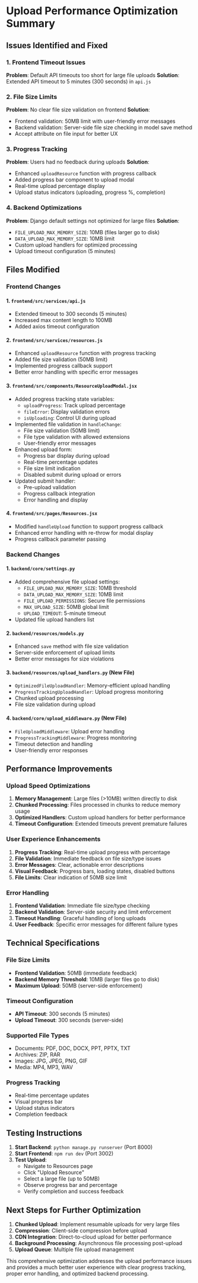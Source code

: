 # Upload Performance Optimization Summary

## Issues Identified and Fixed

### 1. **Frontend Timeout Issues**

**Problem**: Default API timeouts too short for large file uploads
**Solution**: Extended API timeout to 5 minutes (300 seconds) in `api.js`

### 2. **File Size Limits**

**Problem**: No clear file size validation on frontend
**Solution**:

- Frontend validation: 50MB limit with user-friendly error messages
- Backend validation: Server-side file size checking in model save method
- Accept attribute on file input for better UX

### 3. **Progress Tracking**

**Problem**: Users had no feedback during uploads
**Solution**:

- Enhanced `uploadResource` function with progress callback
- Added progress bar component to upload modal
- Real-time upload percentage display
- Upload status indicators (uploading, progress %, completion)

### 4. **Backend Optimizations**

**Problem**: Django default settings not optimized for large files
**Solution**:

- `FILE_UPLOAD_MAX_MEMORY_SIZE`: 10MB (files larger go to disk)
- `DATA_UPLOAD_MAX_MEMORY_SIZE`: 10MB limit
- Custom upload handlers for optimized processing
- Upload timeout configuration (5 minutes)

## Files Modified

### Frontend Changes

#### 1. `frontend/src/services/api.js`

- Extended timeout to 300 seconds (5 minutes)
- Increased max content length to 100MB
- Added axios timeout configuration

#### 2. `frontend/src/services/resources.js`

- Enhanced `uploadResource` function with progress tracking
- Added file size validation (50MB limit)
- Implemented progress callback support
- Better error handling with specific error messages

#### 3. `frontend/src/components/ResourceUploadModal.jsx`

- Added progress tracking state variables:
  - `uploadProgress`: Track upload percentage
  - `fileError`: Display validation errors
  - `isUploading`: Control UI during upload
- Implemented file validation in `handleChange`:
  - File size validation (50MB limit)
  - File type validation with allowed extensions
  - User-friendly error messages
- Enhanced upload form:
  - Progress bar display during upload
  - Real-time percentage updates
  - File size limit indication
  - Disabled submit during upload or errors
- Updated submit handler:
  - Pre-upload validation
  - Progress callback integration
  - Error handling and display

#### 4. `frontend/src/pages/Resources.jsx`

- Modified `handleUpload` function to support progress callback
- Enhanced error handling with re-throw for modal display
- Progress callback parameter passing

### Backend Changes

#### 1. `backend/core/settings.py`

- Added comprehensive file upload settings:
  - `FILE_UPLOAD_MAX_MEMORY_SIZE`: 10MB threshold
  - `DATA_UPLOAD_MAX_MEMORY_SIZE`: 10MB limit
  - `FILE_UPLOAD_PERMISSIONS`: Secure file permissions
  - `MAX_UPLOAD_SIZE`: 50MB global limit
  - `UPLOAD_TIMEOUT`: 5-minute timeout
- Updated file upload handlers list

#### 2. `backend/resources/models.py`

- Enhanced `save` method with file size validation
- Server-side enforcement of upload limits
- Better error messages for size violations

#### 3. `backend/resources/upload_handlers.py` (New File)

- `OptimizedFileUploadHandler`: Memory-efficient upload handling
- `ProgressTrackingUploadHandler`: Upload progress monitoring
- Chunked upload processing
- File size validation during upload

#### 4. `backend/core/upload_middleware.py` (New File)

- `FileUploadMiddleware`: Upload error handling
- `ProgressTrackingMiddleware`: Progress monitoring
- Timeout detection and handling
- User-friendly error responses

## Performance Improvements

### Upload Speed Optimizations

1. **Memory Management**: Large files (>10MB) written directly to disk
2. **Chunked Processing**: Files processed in chunks to reduce memory usage
3. **Optimized Handlers**: Custom upload handlers for better performance
4. **Timeout Configuration**: Extended timeouts prevent premature failures

### User Experience Enhancements

1. **Progress Tracking**: Real-time upload progress with percentage
2. **File Validation**: Immediate feedback on file size/type issues
3. **Error Messages**: Clear, actionable error descriptions
4. **Visual Feedback**: Progress bars, loading states, disabled buttons
5. **File Limits**: Clear indication of 50MB size limit

### Error Handling

1. **Frontend Validation**: Immediate file size/type checking
2. **Backend Validation**: Server-side security and limit enforcement
3. **Timeout Handling**: Graceful handling of long uploads
4. **User Feedback**: Specific error messages for different failure types

## Technical Specifications

### File Size Limits

- **Frontend Validation**: 50MB (immediate feedback)
- **Backend Memory Threshold**: 10MB (larger files go to disk)
- **Maximum Upload**: 50MB (server-side enforcement)

### Timeout Configuration

- **API Timeout**: 300 seconds (5 minutes)
- **Upload Timeout**: 300 seconds (server-side)

### Supported File Types

- Documents: PDF, DOC, DOCX, PPT, PPTX, TXT
- Archives: ZIP, RAR
- Images: JPG, JPEG, PNG, GIF
- Media: MP4, MP3, WAV

### Progress Tracking

- Real-time percentage updates
- Visual progress bar
- Upload status indicators
- Completion feedback

## Testing Instructions

1. **Start Backend**: `python manage.py runserver` (Port 8000)
2. **Start Frontend**: `npm run dev` (Port 3002)
3. **Test Upload**:
   - Navigate to Resources page
   - Click "Upload Resource"
   - Select a large file (up to 50MB)
   - Observe progress bar and percentage
   - Verify completion and success feedback

## Next Steps for Further Optimization

1. **Chunked Upload**: Implement resumable uploads for very large files
2. **Compression**: Client-side compression before upload
3. **CDN Integration**: Direct-to-cloud upload for better performance
4. **Background Processing**: Asynchronous file processing post-upload
5. **Upload Queue**: Multiple file upload management

This comprehensive optimization addresses the upload performance issues and provides a much better user experience with clear progress tracking, proper error handling, and optimized backend processing.
